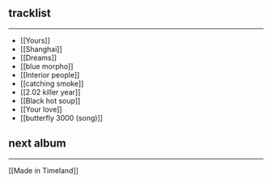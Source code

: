 ## tracklist
___
- [[Yours]]
- [[Shanghai]]
- [[Dreams]]
- [[blue morpho]]
- [[Interior people]]
- [[catching smoke]]
- [[2.02 killer year]]
- [[Black hot soup]]
- [[Your love]]
- [[butterfly 3000 (song)]]

## next album
___
[[Made in Timeland]]

